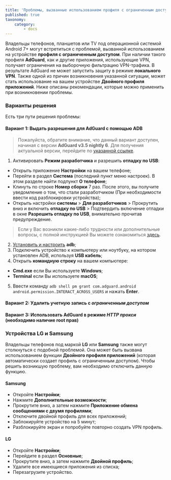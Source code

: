```yaml
---
title: 'Проблемы, вызванные использованием профиля с ограниченным доступом'
published: true
taxonomy:
    category:
        - docs
---
```


Владельцы телефонов, планшетов или TV под операционной системой Android 7+ могут встретиться с проблемой, вызванной использованием на устройстве **профиля с ограниченным доступом**. При наличии такого профиля **AdGuard**, как и другие приложения, использующие VPN, получает ограничения на выборочную фильтрацию VPN-трафика. В результате AdGuard не может запустить защиту в режиме **локального VPN**. Также одной из причин возникновения указанной ситуации, может стать использование на вашем устройстве **Двойного профиля приложений**. Ниже описаны рекомендации, которые можно применить при возникновении проблемы.

### Варианты решения

Есть три пути решения проблемы:

#### Вариант 1: Выдать разрешения для AdGuard с помощью ADB

> Пожалуйста, обратите внимание, что данный вариант доступен, начиная с версии **AdGuard v3.5 nightly 6**. Для получения актуальной версии, перейдите по [указанной ссылке](adguard.com/beta.html).

1. Активировать **Режим разработчика** и разрешить **отладку по USB**:
- Открыть приложение **Настройки** на вашем телефоне;
- Перейти в раздел **Система** (последний пункт меню настроек). В этом разделе найти подпункт **О телефоне**;
- Клинуть по строке **Номер сборки** 7 раз. После этого, вы получите уведомление о том, что стали разработчиком (При необходимости ввести код разблокировки устройства);
- Открыть настройки **системы** > **Для разработчиков** > Прокрутить вниз и включить **отладку по USB** > Подтвердить включение отладки в окне **Разрешить отладку по USB**, внимательно прочитав предупреждение.

> Если у Вас возникли какие-либо трудности или дополнительные вопросы, с полной инструкцией Вы можете ознакомиться [здесь](https://developer.android.com/studio/debug/dev-options).

2. [Установить и настроить](https://www.xda-developers.com/install-adb-windows-macos-linux/) **adb**;
3. Подключить устройство к компьютеру или ноутбуку, на котором установлен ADB, используя **USB кабель**;
4. Открыть **командную строку** на вашем компьютере:
- **Cmd.exe** если Вы используете **Windows**;
- **Terminal** если Вы используете **macOS**;
5. Ввести команду `adb shell pm grant com.adguard.android android.permission.INTERACT_ACROSS_USERS` и нажать **Enter**.

#### Вариант 2: Удалить учетную запись с *ограниченным доступом*

#### Вариант 3: Использовать AdGuard в режиме *HTTP прокси* (необходимо наличие root прав)

### Устройства LG и Samsung 

Владельцы телефонов под маркой **LG** или **Samsung** также могут столкнуться с подобной проблемой. Она может быть вызвана использованием функции **Двойного профиля приложений** (которая автоматически создает профиль с ограниченным доступом).
Чтобы решить возникшую проблему, вам необходимо отключить данную функцию.

#### Samsung

- Откройте **Настройки**;
- Нажмите **Дополнительные возможности**;
- Прокрутите вниз, а затем нажмите **Приложение обмена сообщениями с двумя профилями**;
- Отключите двойной профиль для всех приложений;
- Заблокируйте устройство на 5 минут;
- Разблокируйте экран и попробуйте повторно создать VPN профиль.

#### LG

- Откройте **Настройки**;
- Перейдите в раздел **Основные**;
- Прокрутите вниз, а затем нажмите **Двойной профиль**;
- Удалите все имеющиеся приложения из списка;
- Перезагрузите устройство.